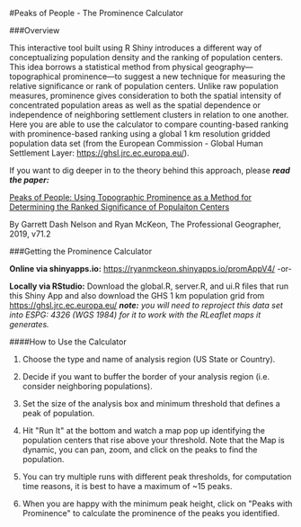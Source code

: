 

#Peaks of People - The Prominence Calculator

###Overview

This interactive tool built using R Shiny introduces a different way of conceptualizing population density and the ranking of population centers.  This idea borrows a statistical method from physical geography—topographical prominence—to suggest a new technique for measuring the relative significance or rank of population centers. Unlike raw population measures, prominence gives consideration to both the spatial intensity of concentrated population areas as well as the spatial dependence or independence of neighboring settlement clusters in relation to one another. Here you are able to use the calculator to compare counting-based ranking with prominence-based ranking using a global 1 km resolution gridded population data set (from the European Commission - Global Human Settlement Layer: https://ghsl.jrc.ec.europa.eu/).

If you want to dig deeper in to the theory behind this approach, please ***read the paper:***

[Peaks of People: Using Topographic Prominence as a Method for Determining the Ranked Significance of Populaiton Centers](https://www.tandfonline.com/doi/full/10.1080/00330124.2018.1531039)

By Garrett Dash Nelson and Ryan McKeon, The Professional Geographer, 2019, v71.2 

###Getting the Prominence Calculator

**Online via shinyapps.io:** https://ryanmckeon.shinyapps.io/promAppV4/   -or-

**Locally via RStudio:** Download the global.R, server.R, and ui.R files that run this Shiny App and also download the GHS 1 km population grid from https://ghsl.jrc.ec.europa.eu/ ***note:*** *you will need to reproject this data set into ESPG: 4326 (WGS 1984) for it to work with the RLeaflet maps it generates.* 

####How to Use the Calculator

1. Choose the type and name of analysis region (US State or Country).

2. Decide if you want to buffer the border of your analysis region (i.e. consider neighboring populations).

3. Set the size of the analysis box and minimum threshold that defines a peak of population. 

4. Hit "Run It" at the bottom and watch a map pop up identifying the population centers that rise above your threshold. Note that the Map is dynamic, you can pan, zoom, and click on the peaks to find the population.

5. You can try multiple runs with different peak thresholds, for computation time reasons, it is best to have a maximum of ~15 peaks.

6. When you are happy with the minimum peak height, click on "Peaks with Prominence" to calculate the prominence of the peaks you identified.